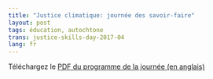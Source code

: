 ```yaml
---
title: "Justice climatique: journée des savoir-faire"
layout: post
tags: éducation, autochtone
trans: justice-skills-day-2017-04
lang: fr
---
```

Téléchargez le [PDF du programme de la journée (en anglais)](/assets/PDF/PROGRAMME-GUIDE_WEB.pdf)
